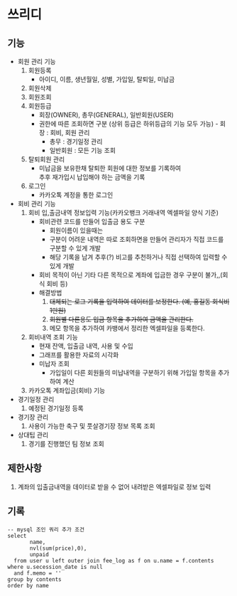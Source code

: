 # 쓰리디

## 기능

- 회원 관리 기능
    1. 회원등록
       - 아이디, 이름, 생년월일, 성별, 가입일, 탈퇴일, 미납금
    2. 회원삭제
    3. 회원조회
    4. 회원등급
        - 회장(OWNER), 총무(GENERAL), 일반회원(USER)
        - 권한에 따른 조회하면 구분 (상위 등급은 하위등급의 기능 모두 가능) - 회장 : 회비, 회원 관리
            - 총무 : 경기일정 관리
            - 일반회원 : 모든 기능 조회
    5. 탈퇴회원 관리
        - 미납금을 보유한채 탈퇴한 회원에 대한 정보를 기록하여<br>
          추후 재가입시 납입해야 하는 금액을 기록
    6. 로그인
        - 카카오톡 계정을 통한 로그인
- 회비 관리 기능
    1. 회비 입,출금내역 정보입력 기능(카카오뱅크 거래내역 엑셀파일 양식 기준)
        - 회비관련 코드를 만들어 입출금 용도 구분
            - 회원이름이 있을때는 
            - 구분이 어려운 내역은 따로 조회하면을 만들어 관리자가 직접 코드를 구분할 수 있게 개발
            - 해당 기록을 남겨 추후(?) 비고를 추천하거나 직접 선택하여 입력할 수 있게 개발
        - 회비 목적이 아닌 기타 다른 목적으로 계좌에 입금한 경우 구분이 불가,,(회식 회비 등)
        - 해결방법 
            1. ~~대체되는 로그 기록을 입력하여 데이터를 보정한다. (예, 홍길동 회식비 1만원)~~
            2. ~~회원별 다른용도 입금 항목을 추가하여 금액을 관리한다.~~
            3. 메모 항목을 추가하여 카뱅에서 정리한 엑셀파일을 등록한다.
    2. 회비내역 조회 기능
        - 현재 잔액, 입출금 내역, 사용 및 수입
        - 그래프를 활용한 자료의 시각화
        - 미납자 조회
            - 가입일이 다른 회원들의 미납내역을 구분하기 위해 가입일 항목을 추가하여 계산
    3. 카카오톡 계좌입금(회비) 기능
- 경기일정 관리
    1. 예정된 경기일정 등록
- 경기장 관리
    1. 사용이 가능한 축구 및 풋살경기장 정보 목록 조회
- 상대팁 관리
    1. 경기를 진행했던 팀 정보 조회

## 제한사항
1. 계좌의 입출금내역을 데이터로 받을 수 없어 내려받은 엑셀파일로 정보 입력


## 기록

```mysql
-- mysql 조인 쿼리 추가 조건
select 
       name, 
       nvl(sum(price),0), 
       unpaid
  from user u left outer join fee_log as f on u.name = f.contents
where u.secession_date is null
  and f.memo = ''
group by contents
order by name
```